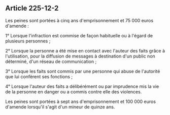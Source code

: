 Article 225-12-2
----
Les peines sont portées à cinq ans d'emprisonnement et 75 000 euros d'amende :

1° Lorsque l'infraction est commise de façon habituelle ou à l'égard de
plusieurs personnes ;

2° Lorsque la personne a été mise en contact avec l'auteur des faits grâce à
l'utilisation, pour la diffusion de messages à destination d'un public non
déterminé, d'un réseau de communication ;

3° Lorsque les faits sont commis par une personne qui abuse de l'autorité que
lui confèrent ses fonctions ;

4° Lorsque l'auteur des faits a délibérément ou par imprudence mis la vie de la
personne en danger ou a commis contre elle des violences.

Les peines sont portées à sept ans d'emprisonnement et 100 000 euros d'amende
lorsqu'il s'agit d'un mineur de quinze ans.
